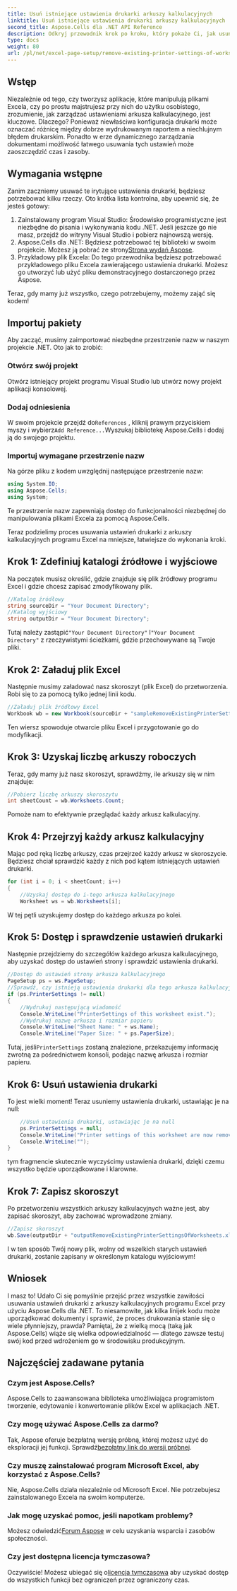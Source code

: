 ```yaml
---
title: Usuń istniejące ustawienia drukarki arkuszy kalkulacyjnych
linktitle: Usuń istniejące ustawienia drukarki arkuszy kalkulacyjnych
second_title: Aspose.Cells dla .NET API Reference
description: Odkryj przewodnik krok po kroku, który pokaże Ci, jak usunąć ustawienia drukarki z arkuszy kalkulacyjnych programu Excel za pomocą Aspose.Cells for .NET, bez trudu poprawiając jakość wydruku dokumentu.
type: docs
weight: 80
url: /pl/net/excel-page-setup/remove-existing-printer-settings-of-worksheets/
---
```

## Wstęp

Niezależnie od tego, czy tworzysz aplikacje, które manipulują plikami Excela, czy po prostu majstrujesz przy nich do użytku osobistego, zrozumienie, jak zarządzać ustawieniami arkusza kalkulacyjnego, jest kluczowe. Dlaczego? Ponieważ niewłaściwa konfiguracja drukarki może oznaczać różnicę między dobrze wydrukowanym raportem a niechlujnym błędem drukarskim. Ponadto w erze dynamicznego zarządzania dokumentami możliwość łatwego usuwania tych ustawień może zaoszczędzić czas i zasoby.

## Wymagania wstępne

Zanim zaczniemy usuwać te irytujące ustawienia drukarki, będziesz potrzebować kilku rzeczy. Oto krótka lista kontrolna, aby upewnić się, że jesteś gotowy:

1. Zainstalowany program Visual Studio: Środowisko programistyczne jest niezbędne do pisania i wykonywania kodu .NET. Jeśli jeszcze go nie masz, przejdź do witryny Visual Studio i pobierz najnowszą wersję.
2.  Aspose.Cells dla .NET: Będziesz potrzebować tej biblioteki w swoim projekcie. Możesz ją pobrać ze strony[Strona wydań Aspose](https://releases.aspose.com/cells/net/).
3. Przykładowy plik Excela: Do tego przewodnika będziesz potrzebować przykładowego pliku Excela zawierającego ustawienia drukarki. Możesz go utworzyć lub użyć pliku demonstracyjnego dostarczonego przez Aspose.

Teraz, gdy mamy już wszystko, czego potrzebujemy, możemy zająć się kodem!

## Importuj pakiety

Aby zacząć, musimy zaimportować niezbędne przestrzenie nazw w naszym projekcie .NET. Oto jak to zrobić:

### Otwórz swój projekt

Otwórz istniejący projekt programu Visual Studio lub utwórz nowy projekt aplikacji konsolowej.

### Dodaj odniesienia

 W swoim projekcie przejdź do`References` , kliknij prawym przyciskiem myszy i wybierz`Add Reference...`Wyszukaj bibliotekę Aspose.Cells i dodaj ją do swojego projektu.

### Importuj wymagane przestrzenie nazw

Na górze pliku z kodem uwzględnij następujące przestrzenie nazw:

```csharp
using System.IO;
using Aspose.Cells;
using System;
```

Te przestrzenie nazw zapewniają dostęp do funkcjonalności niezbędnej do manipulowania plikami Excela za pomocą Aspose.Cells.

Teraz podzielimy proces usuwania ustawień drukarki z arkuszy kalkulacyjnych programu Excel na mniejsze, łatwiejsze do wykonania kroki.

## Krok 1: Zdefiniuj katalogi źródłowe i wyjściowe

Na początek musisz określić, gdzie znajduje się plik źródłowy programu Excel i gdzie chcesz zapisać zmodyfikowany plik.

```csharp
//Katalog źródłowy
string sourceDir = "Your Document Directory";
//Katalog wyjściowy
string outputDir = "Your Document Directory";
```

 Tutaj należy zastąpić`"Your Document Directory"` I`"Your Document Directory"` z rzeczywistymi ścieżkami, gdzie przechowywane są Twoje pliki.

## Krok 2: Załaduj plik Excel

Następnie musimy załadować nasz skoroszyt (plik Excel) do przetworzenia. Robi się to za pomocą tylko jednej linii kodu.

```csharp
//Załaduj plik źródłowy Excel
Workbook wb = new Workbook(sourceDir + "sampleRemoveExistingPrinterSettingsOfWorksheets.xlsx");
```

Ten wiersz spowoduje otwarcie pliku Excel i przygotowanie go do modyfikacji.

## Krok 3: Uzyskaj liczbę arkuszy roboczych

Teraz, gdy mamy już nasz skoroszyt, sprawdźmy, ile arkuszy się w nim znajduje:

```csharp
//Pobierz liczbę arkuszy skoroszytu
int sheetCount = wb.Worksheets.Count;
```

Pomoże nam to efektywnie przeglądać każdy arkusz kalkulacyjny.

## Krok 4: Przejrzyj każdy arkusz kalkulacyjny

Mając pod ręką liczbę arkuszy, czas przejrzeć każdy arkusz w skoroszycie. Będziesz chciał sprawdzić każdy z nich pod kątem istniejących ustawień drukarki.

```csharp
for (int i = 0; i < sheetCount; i++)
{
    //Uzyskaj dostęp do i-tego arkusza kalkulacyjnego
    Worksheet ws = wb.Worksheets[i];
```

W tej pętli uzyskujemy dostęp do każdego arkusza po kolei.

## Krok 5: Dostęp i sprawdzenie ustawień drukarki

Następnie przejdziemy do szczegółów każdego arkusza kalkulacyjnego, aby uzyskać dostęp do ustawień strony i sprawdzić ustawienia drukarki.

```csharp
//Dostęp do ustawień strony arkusza kalkulacyjnego
PageSetup ps = ws.PageSetup;
//Sprawdź, czy istnieją ustawienia drukarki dla tego arkusza kalkulacyjnego
if (ps.PrinterSettings != null)
{
    //Wydrukuj następującą wiadomość
    Console.WriteLine("PrinterSettings of this worksheet exist.");
    //Wydrukuj nazwę arkusza i rozmiar papieru
    Console.WriteLine("Sheet Name: " + ws.Name);
    Console.WriteLine("Paper Size: " + ps.PaperSize);
```

 Tutaj, jeśli`PrinterSettings` zostaną znalezione, przekazujemy informację zwrotną za pośrednictwem konsoli, podając nazwę arkusza i rozmiar papieru.

## Krok 6: Usuń ustawienia drukarki

To jest wielki moment! Teraz usuniemy ustawienia drukarki, ustawiając je na null:

```csharp
    //Usuń ustawienia drukarki, ustawiając je na null
    ps.PrinterSettings = null;
    Console.WriteLine("Printer settings of this worksheet are now removed by setting it null.");
    Console.WriteLine("");
}
```

tym fragmencie skutecznie wyczyścimy ustawienia drukarki, dzięki czemu wszystko będzie uporządkowane i klarowne.

## Krok 7: Zapisz skoroszyt

Po przetworzeniu wszystkich arkuszy kalkulacyjnych ważne jest, aby zapisać skoroszyt, aby zachować wprowadzone zmiany.

```csharp
//Zapisz skoroszyt
wb.Save(outputDir + "outputRemoveExistingPrinterSettingsOfWorksheets.xlsx");
```

I w ten sposób Twój nowy plik, wolny od wszelkich starych ustawień drukarki, zostanie zapisany w określonym katalogu wyjściowym!

## Wniosek

I masz to! Udało Ci się pomyślnie przejść przez wszystkie zawiłości usuwania ustawień drukarki z arkuszy kalkulacyjnych programu Excel przy użyciu Aspose.Cells dla .NET. To niesamowite, jak kilka linijek kodu może uporządkować dokumenty i sprawić, że proces drukowania stanie się o wiele płynniejszy, prawda? Pamiętaj, że z wielką mocą (taką jak Aspose.Cells) wiąże się wielka odpowiedzialność — dlatego zawsze testuj swój kod przed wdrożeniem go w środowisku produkcyjnym.

## Najczęściej zadawane pytania

### Czym jest Aspose.Cells?  
Aspose.Cells to zaawansowana biblioteka umożliwiająca programistom tworzenie, edytowanie i konwertowanie plików Excel w aplikacjach .NET.

### Czy mogę używać Aspose.Cells za darmo?  
Tak, Aspose oferuje bezpłatną wersję próbną, której możesz użyć do eksploracji jej funkcji. Sprawdź[bezpłatny link do wersji próbnej](https://releases.aspose.com/).

### Czy muszę zainstalować program Microsoft Excel, aby korzystać z Aspose.Cells?  
Nie, Aspose.Cells działa niezależnie od Microsoft Excel. Nie potrzebujesz zainstalowanego Excela na swoim komputerze.

### Jak mogę uzyskać pomoc, jeśli napotkam problemy?  
 Możesz odwiedzić[Forum Aspose](https://forum.aspose.com/c/cells/9) w celu uzyskania wsparcia i zasobów społeczności.

### Czy jest dostępna licencja tymczasowa?  
 Oczywiście! Możesz ubiegać się o[licencja tymczasowa](https://purchase.aspose.com/temporary-license/) aby uzyskać dostęp do wszystkich funkcji bez ograniczeń przez ograniczony czas.